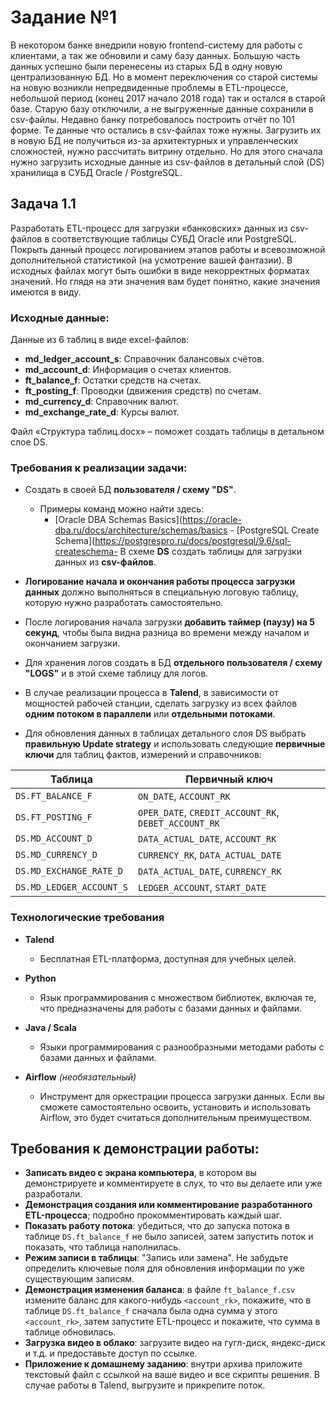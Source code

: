 # Задание №1
В некотором банке внедрили новую frontend-систему для работы с клиентами, а так же обновили и саму базу данных. Большую часть данных успешно были перенесены из старых БД в одну новую централизованную БД.  Но в момент переключения со старой системы на новую возникли непредвиденные проблемы в ETL-процессе, небольшой период (конец 2017 начало 2018 года) так и остался в старой базе. Старую базу отключили, а не выгруженные данные сохранили в csv-файлы. Недавно банку потребовалось построить отчёт по 101 форме. Те данные что остались в csv-файлах тоже нужны. Загрузить их в новую БД не получиться из-за архитектурных и управленческих сложностей, нужно рассчитать витрину отдельно. Но для этого сначала нужно загрузить исходные данные из csv-файлов в детальный слой (DS) хранилища в СУБД Oracle / PostgreSQL.

## Задача 1.1
Разработать ETL-процесс для загрузки «банковских» данных из csv-файлов в соответствующие таблицы СУБД Oracle или PostgreSQL. Покрыть данный процесс логированием этапов работы и всевозможной дополнительной статистикой (на усмотрение вашей фантазии). В исходных файлах могут быть ошибки в виде некорректных форматах значений. Но глядя на эти значения вам будет понятно, какие значения имеются в виду.

### Исходные данные:
Данные из 6 таблиц в виде excel-файлов:
- **md_ledger_account_s**: Справочник балансовых счётов.
- **md_account_d**: Информация о счетах клиентов.
- **ft_balance_f**: Остатки средств на счетах.
- **ft_posting_f**: Проводки (движения средств) по счетам.
- **md_currency_d**: Справочник валют.
- **md_exchange_rate_d**: Курсы валют.
    
Файл «Структура таблиц.docx» – поможет создать таблицы в детальном слое DS.

### Требования к реализации задачи:
- Создать в своей БД **пользователя / схему "DS"**.
  - Примеры команд можно найти здесь:
    - [Oracle DBA Schemas Basics](https://oracle-dba.ru/docs/architecture/schemas/basics    - [PostgreSQL Create Schema](https://postgrespro.ru/docs/postgresql/9.6/sql-createschema- В схеме **DS** создать таблицы для загрузки данных из **csv-файлов**.

- **Логирование начала и окончания работы процесса загрузки данных** должно выполняться в специальную логовую таблицу, которую нужно разработать самостоятельно.

- После логирования начала загрузки **добавить таймер (паузу) на 5 секунд**, чтобы была видна разница во времени между началом и окончанием загрузки.

- Для хранения логов создать в БД **отдельного пользователя / схему "LOGS"** и в этой схеме таблицу для логов.

- В случае реализации процесса в **Talend**, в зависимости от мощностей рабочей станции, сделать загрузку из всех файлов **одним потоком в параллели** или **отдельными потоками**.

- Для обновления данных в таблицах детального слоя DS выбрать **правильную Update strategy** и использовать следующие **первичные ключи** для таблиц фактов, измерений и справочников:


| Таблица                | Первичный ключ                           |
|------------------------|------------------------------------------|
| `DS.FT_BALANCE_F`      | `ON_DATE`, `ACCOUNT_RK`                  |
| `DS.FT_POSTING_F`      | `OPER_DATE`, `CREDIT_ACCOUNT_RK`, `DEBET_ACCOUNT_RK` |
| `DS.MD_ACCOUNT_D`      | `DATA_ACTUAL_DATE`, `ACCOUNT_RK`         |
| `DS.MD_CURRENCY_D`     | `CURRENCY_RK`, `DATA_ACTUAL_DATE`        |
| `DS.MD_EXCHANGE_RATE_D`| `DATA_ACTUAL_DATE`, `CURRENCY_RK`        |
| `DS.MD_LEDGER_ACCOUNT_S`| `LEDGER_ACCOUNT`, `START_DATE`          |


### Технологические требования
- **Talend**
  - Бесплатная ETL-платформа, доступная для учебных целей.

- **Python**
  - Язык программирования с множеством библиотек, включая те, что предназначены для работы с базами данных и файлами.

- **Java / Scala**
  - Языки программирования с разнообразными методами работы с базами данных и файлами.

- **Airflow** *(необязательный)*
  - Инструмент для оркестрации процесса загрузки данных. Если вы сможете самостоятельно освоить, установить и использовать Airflow, это будет считаться дополнительным преимуществом.


## Требования к демонстрации работы:
- **Записать видео с экрана компьютера**, в котором вы демонстрируете и комментируете в слух, то что вы делаете или уже разработали.
- **Демонстрация создания или комментирование разработанного ETL-процесса**; подробно прокомментировать каждый шаг.
- **Показать работу потока**: убедиться, что до запуска потока в таблице `DS.ft_balance_f` не было записей, затем запустить поток и показать, что таблица наполнилась.
- **Режим записи в таблицы**: "Запись или замена". Не забудьте определить ключевые поля для обновления информации по уже существующим записям.
- **Демонстрация изменения баланса**: в файле `ft_balance_f.csv` измените баланс для какого-нибудь `<account_rk>`, покажите, что в таблице `DS.ft_balance_f` сначала была одна сумма у этого `<account_rk>`, затем запустите ETL-процесс и покажите, что сумма в таблице обновилась.
- **Загрузка видео в облако**: загрузите видео на гугл-диск, яндекс-диск и т.д. и предоставьте доступ по ссылке.
- **Приложение к домашнему заданию**: внутри архива приложите текстовый файл с ссылкой на ваше видео и все скрипты решения. В случае работы в Talend, выгрузите и прикрепите поток.
